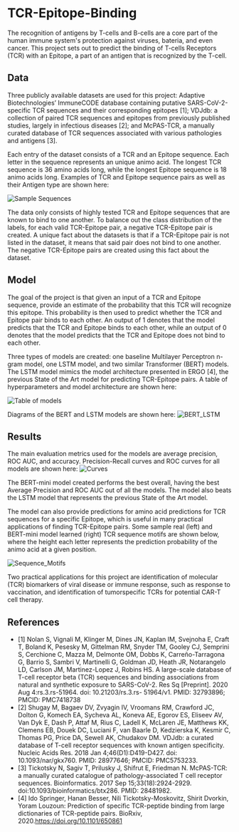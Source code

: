 # TCR-Epitope-Binding

The recognition of antigens by T-cells and B-cells are a core part of the human immune system's protection against viruses, bateria, and even cancer. This project sets out to predict the binding of T-cells Receptors (TCR) with an Epitope, a part of an antigen that is recognized by the T-cell.

## Data
Three publicly available datasets are used for this project: Adaptive Biotechnologies’ ImmuneCODE database containing putative SARS-CoV-2-specific TCR sequences and their corresponding epitopes [1]; VDJdb: a collection of paired TCR sequences and epitopes from previously published studies, largely in infectious diseases [2]; and McPAS-TCR, a manually curated database of TCR sequences associated with various pathologies and antigens [3]. 

Each entry of the dataset consists of a TCR and an Epitope sequence. Each letter in the sequence represents an unique animo acid. The longest TCR sequence is 36 amino acids long, while the longest Epitope sequence is 18 animo acids long. Examples of TCR and Epitope sequence pairs as well as their Antigen type are shown here:

![Sample Sequences](https://github.com/el535/TCR-Epitope-Binding/blob/main/Project_Images/Sample_TCR_Epitope_Sequences.JPG)

The data only consists of highly tested TCR and Epitope sequences that are known to bind to one another. To balance out the class distribution of the labels, for each valid TCR-Epitope pair, a negative TCR-Epitope pair is created. A unique fact about the datasets is that if a TCR-Epitope pair is not listed in the dataset, it means that said pair does not bind to one another. The negative TCR-Epitope pairs are created using this fact about the dataset. 

## Model
The goal of the project is that given an input of a TCR and Epitope sequence, provide an estimate of the probability that this TCR will recognize this epitope. This probability is then used to predict whether the TCR and Epitope pair binds to each other. An output of 1 denotes that the model predicts that the TCR and Epitope binds to each other, while an output of 0 denotes that the model predicts that the TCR and Epitope does not bind to each other.

Three types of models are created: one baseline Multilayer Perceptron n-gram model, one LSTM model, and two similar Transformer (BERT) models. The LSTM model mimics the model architecture presented in ERGO [4], the previous State of the Art model for predicting TCR-Epitope pairs. A table of hyperparameters and model architecture are shown here:

![Table of models](https://github.com/el535/TCR-Epitope-Binding/blob/main/Project_Images/Model_Table.JPG)

Diagrams of the BERT and LSTM models are shown here:
![BERT_LSTM](https://github.com/el535/TCR-Epitope-Binding/blob/main/Project_Images/Model_Diagram.JPG)

## Results
The main evaluation metrics used for the models are average precision, ROC AUC, and accuracy. Precision-Recall curves and ROC curves for all models are shown here:
![Curves](https://github.com/el535/TCR-Epitope-Binding/blob/main/Project_Images/Curves.JPG)

The BERT-mini model created performs the best overall, having the best Average Precision and ROC AUC out of all the models. The model also beats the LSTM model that represents the previous State of the Art model. 

The model can also provide predictions for amino acid predictions for TCR sequences for a specific Epitope, which is useful in many practical applications of finding TCR-Epitope pairs. Some sample real (left) and BERT-mini model learned (right) TCR sequence motifs are shown below, where the height each letter represents the prediction probability of the animo acid at a given position.

![Sequence_Motifs](https://github.com/el535/TCR-Epitope-Binding/blob/main/Project_Images/Sequence_Motifs.JPG)

Two practical applications for this project are identification of molecular (TCR) biomarkers of viral disease or immune response, such as response to vaccination, and identification of tumorspecific TCRs for potential CAR-T cell therapy.

## References
- [1] Nolan S, Vignali M, Klinger M, Dines JN, Kaplan IM, Svejnoha E, Craft T, Boland K, Pesesky M, Gittelman RM, Snyder TM, Gooley CJ, Semprini S, Cerchione C, Mazza M, Delmonte OM, Dobbs K, Carreño-Tarragona G, Barrio S, Sambri V, Martinelli G, Goldman JD, Heath JR, Notarangelo LD, Carlson JM, Martinez-Lopez J, Robins HS. A large-scale database of T-cell receptor beta (TCR) sequences and binding associations from natural and synthetic exposure to SARS-CoV-2. Res Sq [Preprint]. 2020 Aug 4:rs.3.rs-51964. doi: 10.21203/rs.3.rs- 51964/v1. PMID: 32793896; PMCID: PMC7418738
- [2] Shugay M, Bagaev DV, Zvyagin IV, Vroomans RM, Crawford JC, Dolton G, Komech EA, Sycheva AL, Koneva AE, Egorov ES, Eliseev AV, Van Dyk E, Dash P, Attaf M, Rius C, Ladell K, McLaren JE, Matthews KK, Clemens EB, Douek DC, Luciani F, van Baarle D, Kedzierska K, Kesmir C, Thomas PG, Price DA, Sewell AK, Chudakov DM. VDJdb: a curated database of T-cell receptor sequences with known antigen specificity. Nucleic Acids Res. 2018 Jan 4;46(D1):D419-D427. doi: 10.1093/nar/gkx760. PMID: 28977646; PMCID: PMC5753233.
- [3] Tickotsky N, Sagiv T, Prilusky J, Shifrut E, Friedman N. McPAS-TCR: a manually curated catalogue of pathology-associated T cell receptor sequences. Bioinformatics. 2017 Sep 15;33(18):2924-2929. doi:10.1093/bioinformatics/btx286. PMID: 28481982.
- [4] Ido Springer, Hanan Besser, Nili Tickotsky-Moskovitz, Shirit Dvorkin, Yoram Louzoun: Prediction of specific TCR-peptide binding from large dictionaries of TCR-peptide pairs. BioRxiv, 2020.https://doi.org/10.1101/650861
